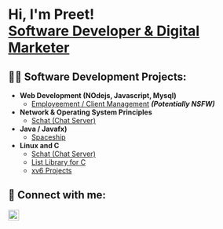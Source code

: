 <h1>Hi, I'm Preet! <br/> <a href="www.linkedin.com/in/preet-v-jain">Software Developer & Digital Marketer</a></h1>

<h2>👨‍💻 Software Development Projects:</h2>

- <b>Web Development (NOdejs, Javascript, Mysql)</b>
  - [Employeement / Client Management](https://github.com/pjain0121/nodejs) <b><i>(Potentially NSFW)</b></i>
- <b>Network & Operating System Principles</b>
  - [Schat (Chat Server)](https://github.com/pjain0121/schat)
- <b>Java / Javafx)</b>
  - [Spaceship](https://github.com/pjain0121/SpaceshipC)
- <b>Linux and C</b>
  - [Schat (Chat Server)](https://github.com/pjain0121/schat)
  - [List Library for C](https://github.com/pjain0121/C_listLibrary/tree/main)
  - [xv6 Projects](https://github.com/pjain0121/xv6-linux/tree/main)


<h2> 🤳 Connect with me:</h2>

[<img align="left" alt="Preet Jain | LinkedIn" width="22px" src="https://cdn.jsdelivr.net/npm/simple-icons@v3/icons/linkedin.svg" />][linkedin]

[linkedin]: https://www.linkedin.com/in/preet-v-jain/
